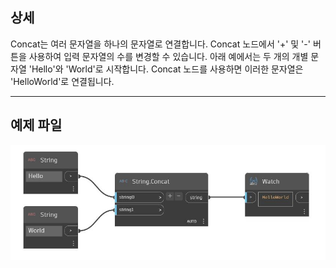 ## 상세
Concat는 여러 문자열을 하나의 문자열로 연결합니다. Concat 노드에서 '+' 및 '-' 버튼을 사용하여 입력 문자열의 수를 변경할 수 있습니다. 아래 예에서는 두 개의 개별 문자열 'Hello'와 'World'로 시작합니다. Concat 노드를 사용하면 이러한 문자열은 'HelloWorld'로 연결됩니다.
___
## 예제 파일

![Concat](./DSCore.String.Concat_img.jpg)

